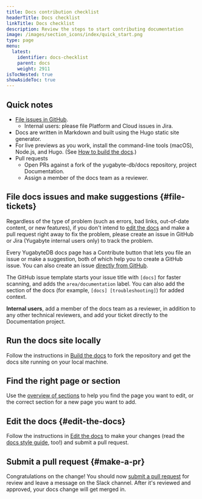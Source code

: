```yaml
---
title: Docs contribution checklist
headerTitle: Docs checklist
linkTitle: Docs checklist
description: Review the steps to start contributing documentation
image: /images/section_icons/index/quick_start.png
type: page
menu:
  latest:
    identifier: docs-checklist
    parent: docs
    weight: 2911
isTocNested: true
showAsideToc: true
---
```


## Quick notes

* [File issues in GitHub](#file-tickets).
  * Internal users: please file Platform and Cloud issues in Jira.
* Docs are written in Markdown and built using the Hugo static site generator.
* For live previews as you work, install the command-line tools (macOS), Node.js, and Hugo. (See [How to build the docs](../docs-build/).)
* Pull requests
  * Open PRs against a fork of the yugabyte-db/docs repository, project Documentation.
  * Assign a member of the docs team as a reviewer.

## File docs issues and make suggestions {#file-tickets}

Regardless of the type of problem (such as errors, bad links, out-of-date content, or new features), if you don't intend to [edit the docs](#edit-the-docs) and make a pull request right away to fix the problem, please create an issue in GitHub or Jira (Yugabyte internal users only) to track the problem.

Every YugabyteDB docs page has a Contribute button that lets you file an issue or make a suggestion, both of which help you to create a GitHub issue. You can also create an issue [directly from GitHub](https://github.com/yugabyte/yugabyte-db/issues/new/choose).

The GitHub issue template starts your issue title with `[docs]` for faster scanning, and adds the `area/documentation` label. You can also add the section of the docs (for example, `[docs] [troubleshooting]`) for added context.

**Internal users**, add a member of the docs team as a reviewer, in addition to any other technical reviewers, and add your ticket directly to the Documentation project.

## Run the docs site locally

Follow the instructions in [Build the docs](../docs-build/) to fork the repository and get the docs site running on your local machine.

## Find the right page or section

Use the [overview of sections](../docs-layout/) to help you find the page you want to edit, or the correct section for a new page you want to add.

## Edit the docs {#edit-the-docs}

Follow the instructions in [Edit the docs](../docs-edit/) to make your changes (read the [docs style guide](../docs-style/), too!) and submit a pull request.

## Submit a pull request {#make-a-pr}

Congratulations on the change! You should now [submit a pull request](../docs-edit/#make-a-pr) for review and leave a message on the Slack channel. After it's reviewed and approved, your docs change will get merged in.
